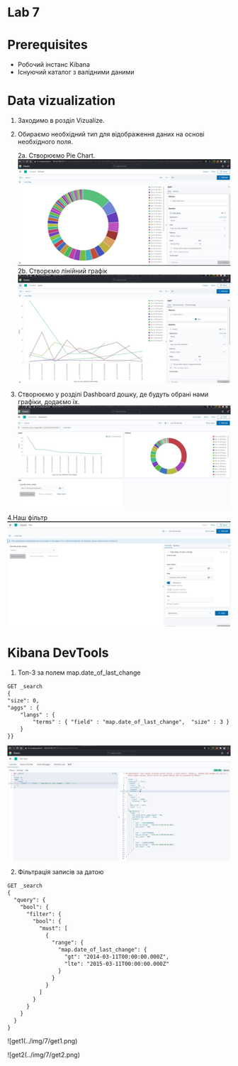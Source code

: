 # Lab 7
# Prerequisites
  - Робочий інстанс Kibana
  - Існуючий каталог з валідними даними

# Data vizualization
1. Заходимо в розділ Vizualize.
2. Обираємо необхідний тип для відображення даних на основі необхідного поля.

   2a. Створюємо Pie Chart.
 ![pie-chart](../img/lab7/pie-chart.png)
   2b. Створємо лінійний графік
 ![graphics](../img/lab7/graphics.png)
3. Створюємо у розділі Dashboard дошку, де будуть обрані нами графіки, додаємо їх.
 ![dashboard](../img/lab7/dashboard.png)
 
4.Наш фільтр
![date-filter](../img/lab7/date-filter.png)

# Kibana DevTools

1. Топ-3 за полем map.date_of_last_change
```
GET _search
{
"size": 0,
"aggs" : {
    "langs" : {
        "terms" : { "field" : "map.date_of_last_change",  "size" : 3 }
    }
}}
```

![1](../img/lab7/1.png)

2. Фільтрація записів за датою
```
GET _search
{
  "query": {
    "bool": {
      "filter": {
        "bool": {
          "must": [
            {
              "range": {
                "map.date_of_last_change": {
                  "gt": "2014-03-11T00:00:00.000Z",
                  "lte": "2015-03-11T00:00:00.000Z"
                }
              }
            }
          ]
        }
      }
    }
  }
}
```

![get1(../img/7/get1.png)

![get2(../img/7/get2.png)